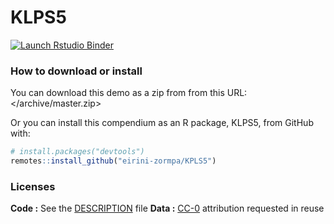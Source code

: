 
<!-- README.md is generated from README.Rmd. Please edit that file -->

# KLPS5

<!-- badges: start -->

[![Launch Rstudio
Binder](http://mybinder.org/badge_logo.svg)](https://mybinder.org/v2/gh/eirini-zormpa/KPLS5/master?urlpath=rstudio)
<!-- badges: end -->

### How to download or install

You can download this demo as a zip from from this URL:
</archive/master.zip>

Or you can install this compendium as an R package, KLPS5, from GitHub
with:

``` r
# install.packages("devtools")
remotes::install_github("eirini-zormpa/KPLS5")
```

### Licenses

**Code :** See the [DESCRIPTION](DESCRIPTION) file
**Data :** [CC-0](http://creativecommons.org/publicdomain/zero/1.0/)
attribution requested in reuse
